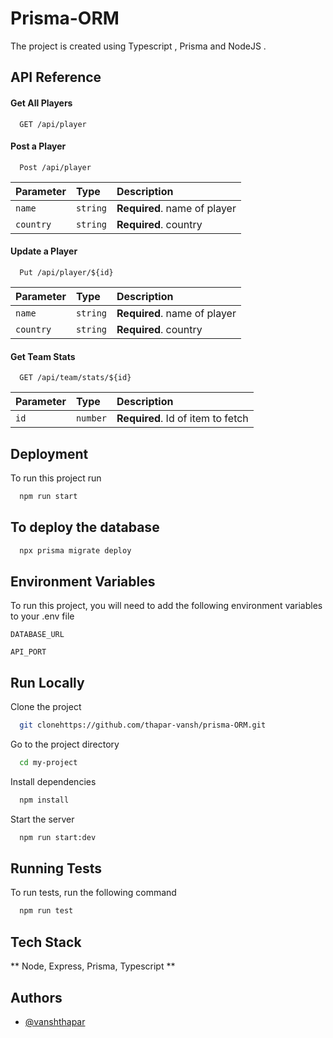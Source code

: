



# Prisma-ORM

The project is created using Typescript , Prisma and NodeJS .



## API Reference

#### Get All Players

```http
  GET /api/player
```
#### Post a Player

```http
  Post /api/player
```

| Parameter | Type     | Description                |
| :-------- | :------- | :------------------------- |
| `name` | `string` | **Required**. name of player |
| `country` | `string` | **Required**. country |

#### Update a Player

```http
  Put /api/player/${id}
```

| Parameter | Type     | Description                |
| :-------- | :------- | :------------------------- |
| `name` | `string` | **Required**. name of player |
| `country` | `string` | **Required**. country |


#### Get Team Stats

```http
  GET /api/team/stats/${id}
```

| Parameter | Type     | Description                       |
| :-------- | :------- | :-------------------------------- |
| `id`      | `number` | **Required**. Id of item to fetch |


## Deployment

To run this project run

```bash
  npm run start
```
## To deploy the database

```bash
  npx prisma migrate deploy
```
## Environment Variables

To run this project, you will need to add the following environment variables to your .env file

`DATABASE_URL`

`API_PORT` 

## Run Locally

Clone the project

```bash
  git clonehttps://github.com/thapar-vansh/prisma-ORM.git
```

Go to the project directory

```bash
  cd my-project
```

Install dependencies

```bash
  npm install
```

Start the server

```bash
  npm run start:dev
```


## Running Tests

To run tests, run the following command

```bash
  npm run test
```


## Tech Stack



** Node, Express, Prisma, Typescript **

## Authors

- [@vanshthapar](https://www.github.com/octokatherine)


